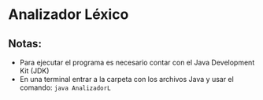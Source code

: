 # Analizador Léxico #

## Notas: ##

* Para ejecutar el programa es necesario contar con el Java Development Kit (JDK)
* En una terminal entrar a la carpeta con los archivos Java y usar el comando: `java AnalizadorL` 
